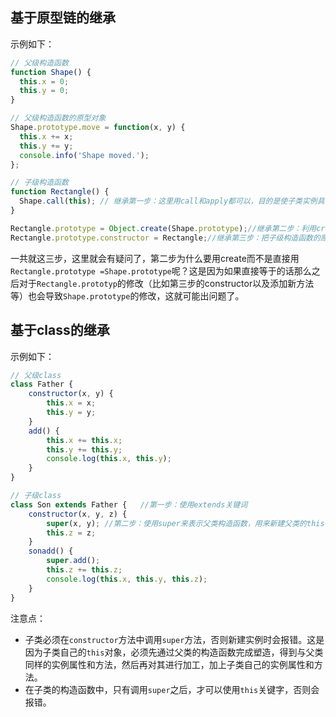 ## 基于原型链的继承

示例如下：

~~~js
// 父级构造函数
function Shape() {
  this.x = 0;
  this.y = 0;
}

// 父级构造函数的原型对象
Shape.prototype.move = function(x, y) {
  this.x += x;
  this.y += y;
  console.info('Shape moved.');
};

// 子级构造函数
function Rectangle() {
  Shape.call(this); // 继承第一步：这里用call和apply都可以，目的是使子类实例具有父类实例的属性。
}

Rectangle.prototype = Object.create(Shape.prototype);//继承第二步：利用create把父级构造函数的原型对象添加到子对象的原型链上
Rectangle.prototype.constructor = Rectangle;//继承第三步：把子级构造函数的原型对象的constructor重新指回到子级构造函数上
~~~

一共就这三步，这里就会有疑问了，第二步为什么要用create而不是直接用`Rectangle.prototype =Shape.prototype`呢？这是因为如果直接等于的话那么之后对于`Rectangle.prototyp`的修改（比如第三步的constructor以及添加新方法等）也会导致`Shape.prototype`的修改，这就可能出问题了。

## 基于class的继承

示例如下：

~~~js
// 父级class
class Father {
    constructor(x, y) {
        this.x = x;
        this.y = y;
    }
    add() {
        this.x += this.x;
        this.y += this.y;
        console.log(this.x, this.y);
    }
}

// 子级class
class Son extends Father {   //第一步：使用extends关键词
    constructor(x, y, z) {
        super(x, y); //第二步：使用super来表示父类构造函数，用来新建父类的this
        this.z = z;
    }
    sonadd() {
        super.add();
        this.z += this.z;
        console.log(this.x, this.y, this.z);
    }
}
~~~

注意点：

* 子类必须在`constructor`方法中调用`super`方法，否则新建实例时会报错。这是因为子类自己的`this`对象，必须先通过父类的构造函数完成塑造，得到与父类同样的实例属性和方法，然后再对其进行加工，加上子类自己的实例属性和方法。
* 在子类的构造函数中，只有调用`super`之后，才可以使用`this`关键字，否则会报错。